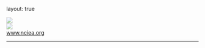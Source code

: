 layout: true

<!--this adds the footer to all slides, depends on footer class in css-->
<div class="footer" style="left: 5%;"><img src="https://mirrors.creativecommons.org/presskit/icons/cc.svg" style = "max-width: 40%; opacity: 0.5;"></img></div>
<div class="footer" style="left: 7.5%;"><img src="https://mirrors.creativecommons.org/presskit/icons/by.svg" style = "max-width: 40%; opacity: 0.5;"></img></div>
<div class="footer" style="left: 45%;"><a class="footer" href="http://www.nciea.org">www.nciea.org</a></div>

---